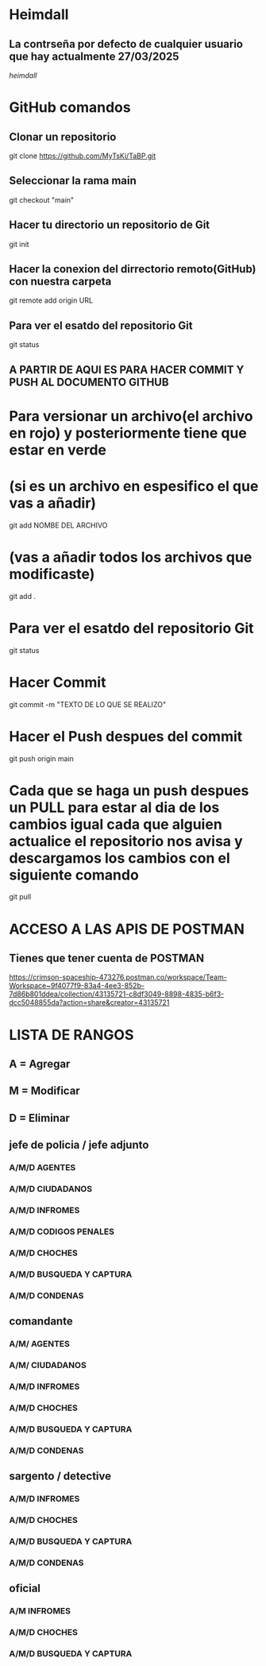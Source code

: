 # Heimdall
## La contrseña por defecto de cualquier usuario que hay actualmente 27/03/2025
*heimdall*

# GitHub comandos

## Clonar un repositorio
git clone https://github.com/MyTsKi/TaBP.git

## Seleccionar la rama main
git checkout "main"

## Hacer tu directorio un repositorio de Git
git init

## Hacer la conexion del dirrectorio remoto(GitHub) con nuestra carpeta
git remote add origin URL

## Para ver el esatdo del repositorio Git
git status

## A PARTIR DE AQUI ES PARA HACER COMMIT Y PUSH AL DOCUMENTO GITHUB
# Para versionar un archivo(el archivo en rojo) y posteriormente tiene que estar en verde

# (si es un archivo en espesifico el que vas a añadir)
git add NOMBE DEL ARCHIVO 

# (vas a añadir todos los archivos que modificaste)
git add . 

# Para ver el esatdo del repositorio Git
git status

# Hacer Commit
git commit -m "TEXTO DE LO QUE SE REALIZO"

# Hacer el Push despues del commit
git push origin main

# Cada que se haga un push despues un PULL para estar al dia de los cambios igual cada que alguien actualice el repositorio nos avisa y descargamos los cambios con el siguiente comando
git pull

# ACCESO A LAS APIS DE POSTMAN
## Tienes que tener cuenta de POSTMAN

https://crimson-spaceship-473276.postman.co/workspace/Team-Workspace~9f4077f9-83a4-4ee3-852b-7d86b801ddea/collection/43135721-c8df3049-8898-4835-b6f3-dcc5048855da?action=share&creator=43135721

# LISTA DE RANGOS

## A = Agregar
## M = Modificar
## D = Eliminar

## **jefe de policia / jefe adjunto**
### A/M/D AGENTES
### A/M/D CIUDADANOS
### A/M/D INFROMES
### A/M/D CODIGOS PENALES
### A/M/D CHOCHES
### A/M/D BUSQUEDA Y CAPTURA
### A/M/D CONDENAS

## **comandante**
### A/M/ AGENTES
### A/M/ CIUDADANOS
### A/M/D INFROMES
### A/M/D CHOCHES
### A/M/D BUSQUEDA Y CAPTURA
### A/M/D CONDENAS

## **sargento / detective**
### A/M/D INFROMES
### A/M/D CHOCHES
### A/M/D BUSQUEDA Y CAPTURA
### A/M/D CONDENAS

## **oficial** 
### A/M INFROMES
### A/M/D CHOCHES
### A/M/D BUSQUEDA Y CAPTURA